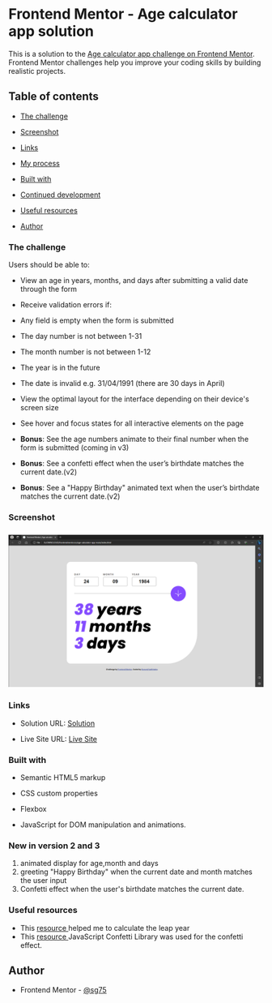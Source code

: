 # Frontend Mentor - Age calculator app solution

This is a solution to the [Age calculator app challenge on Frontend Mentor](https://www.frontendmentor.io/challenges/age-calculator-app-dF9DFFpj-Q). Frontend Mentor challenges help you improve your coding skills by building realistic projects.

## Table of contents

- [The challenge](#the-challenge)

- [Screenshot](#screenshot)

- [Links](#links)

- [My process](#my-process)

- [Built with](#built-with)

- [Continued development](#continued-development)

- [Useful resources](#useful-resources)

- [Author](#author)

### The challenge

Users should be able to:

- View an age in years, months, and days after submitting a valid date through the form

- Receive validation errors if:

- Any field is empty when the form is submitted

- The day number is not between 1-31

- The month number is not between 1-12

- The year is in the future

- The date is invalid e.g. 31/04/1991 (there are 30 days in April)

- View the optimal layout for the interface depending on their device's screen size

- See hover and focus states for all interactive elements on the page

- **Bonus**: See the age numbers animate to their final number when the form is submitted (coming in v3)
- **Bonus**: See a confetti effect when the user’s birthdate matches the current date.(v2)
- **Bonus**: See a "Happy Birthday" animated text when the user’s birthdate matches the current date.(v2)

### Screenshot

![](./screenshot.png)

### Links

- Solution URL: [Solution](https://github.com/SG75/ageCalculator)

- Live Site URL: [Live Site](https://age-calculator-ashy-phi.vercel.app/)

### Built with

- Semantic HTML5 markup

- CSS custom properties

- Flexbox

- JavaScript for DOM manipulation and animations.

### New in version 2 and 3

1. animated display for age,month and days
2. greeting "Happy Birthday" when the current date and month matches the user input
3. Confetti effect when the user's birthdate matches the current date.

### Useful resources

- This [resource ](https://www.geeksforgeeks.org/program-check-given-year-leap-year/) helped me to calculate the leap year
- This [resource ](https://github.com/catdad/canvas-confetti) JavaScript Confetti Library was used for the confetti effect.

## Author

- Frontend Mentor - [@sg75](https://www.frontendmentor.io/profile/sg75)
